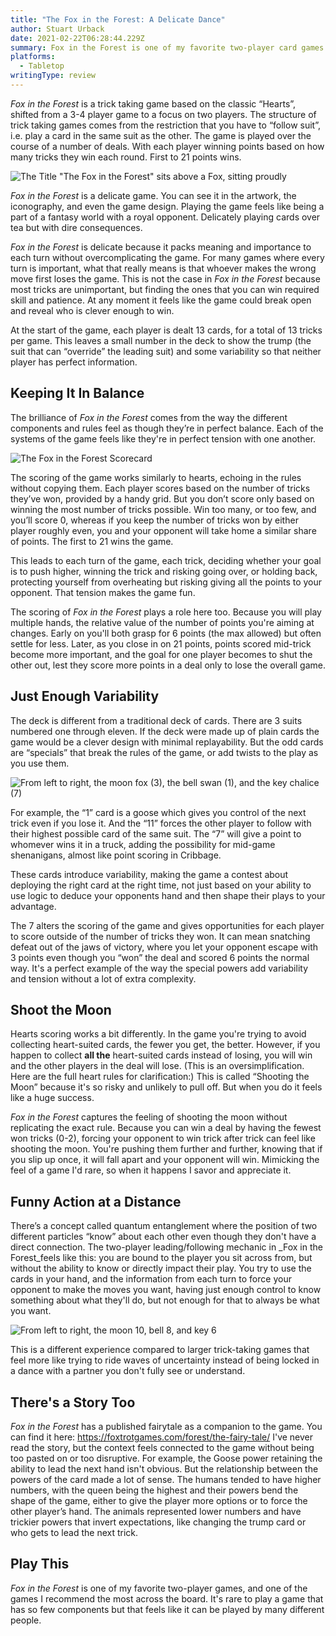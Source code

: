 ```yaml
---
title: "The Fox in the Forest: A Delicate Dance"
author: Stuart Urback
date: 2021-02-22T06:28:44.229Z
summary: Fox in the Forest is one of my favorite two-player card games.
platforms:
  - Tabletop
writingType: review
---
```

*Fox in the Forest* is a trick taking game based on the classic “Hearts”, shifted from a 3-4 player game to a focus on two players. The structure of trick taking games comes from the restriction that you have to “follow suit”, i.e. play a card in the same suit as the other. The game is played over the course of a number of deals. With each player winning points based on how many tricks they win each round. First to 21 points wins. 

![The Title "The Fox in the Forest" sits above a Fox, sitting proudly](/static/img/img_0475.jpeg "The Fox in the Forest Game Cover")

*Fox in the Forest* is a delicate game. You can see it in the artwork, the iconography, and even the game design. Playing the game feels like being a part of a fantasy world with a royal opponent. Delicately playing cards over tea but with dire consequences. 

*Fox in the Forest* is delicate because it packs meaning and importance to each turn without overcomplicating the game. For many games where every turn is important, what that really means is that whoever makes the wrong move first loses the game. This is not the case in *Fox in the Forest* because most tricks are unimportant, but finding the ones that you can win required skill and patience. At any moment it feels like the game could break open and reveal who is clever enough to win. 

At the start of the game, each player is dealt 13 cards, for a total of 13 tricks per game.  This leaves a small number in the deck to show the trump (the suit that can “override” the leading suit) and some variability so that neither player has perfect information. 

## Keeping It In Balance

The brilliance of *Fox in the Forest* comes from the way the different components and rules feel as though they’re in perfect balance. Each of the systems of the game feels like they're in perfect tension with one another.

![](/static/img/img_0472.jpeg "The Fox in the Forest Scorecard")

The scoring of the game works similarly to hearts, echoing in the rules without copying them.  Each player scores based on the number of tricks they’ve won, provided by a handy grid. But you don’t score only based on winning the most number of tricks possible. Win too many, or too few, and you’ll score 0, whereas if you keep the number of tricks won by either player roughly even, you and your opponent will take home a similar share of points. The first to 21 wins the game.

This leads to each turn of the game, each trick, deciding whether your goal is to push higher, winning the trick and risking going over, or holding back, protecting yourself from overheating but risking giving all the points to your opponent. That tension makes the game fun. 

The scoring of *Fox in the Forest* plays a role here too. Because you will play multiple hands, the relative value of the number of points you're aiming at changes. Early on you'll both grasp for 6 points (the max allowed) but often settle for less. Later, as you close in on 21 points, points scored mid-trick become more important, and the goal for one player becomes to shut the other out, lest they score more points in a deal only to lose the overall game. 

## Just Enough Variability

The deck is different from a traditional deck of cards. There are 3 suits numbered one through eleven. If the deck were made up of plain cards the game would be a clever design with minimal replayability. But the odd cards are “specials” that break the rules of the game, or add twists to the play as you use them. 

![From left to right, the moon fox (3), the bell swan (1), and the key chalice (7)](/static/img/img_0473.jpeg "The Special Cards")

For example, the “1” card is a goose which gives you control of the next trick even if you lose it. And the “11” forces the other player to follow with their highest possible card of the same suit. The “7” will give a point to whomever wins it in a truck, adding the possibility for mid-game shenanigans, almost like point scoring in Cribbage.

These cards introduce variability, making the game a contest about deploying the right card at the right time, not just based on your ability to use logic to deduce your opponents hand and then shape their plays to your advantage. 

The 7 alters the scoring of the game and gives opportunities for each player to score outside of the number of tricks they won. It can mean snatching defeat out of the jaws of victory, where you let your opponent escape with 3 points even though you “won” the deal and scored 6 points the normal way. It's a perfect example of the way the special powers add variability and tension without a lot of extra complexity. 

## Shoot the Moon

Hearts scoring works a bit differently. In the game you're trying to avoid collecting heart-suited cards, the fewer you get, the better. However, if you happen to collect **all the** heart-suited cards instead of losing, you will win and the other players in the deal will lose. (This is an oversimplification. Here are the full heart rules for clarification:) This is called “Shooting the Moon” because it's so risky and unlikely to pull off. But when you do it feels like a huge success. 

*Fox in the Forest* captures the feeling of shooting the moon without replicating the exact rule. Because you can win a deal by having the fewest won tricks (0-2), forcing your opponent to win trick after trick can feel like shooting the moon. You're pushing them further and further, knowing that if you slip up once, it will fall apart and your opponent will win. Mimicking the feel of a game I'd rare, so when it happens I savor and appreciate it.

## Funny Action at a Distance

There’s a concept called quantum entanglement where the position of two different particles “know” about each other even though they don't have a direct connection. The two-player leading/following mechanic in _Fox in the Forest_feels like this: you are bound to the player you sit across from, but without the ability to know or directly impact their play. You try to use the cards in your hand, and the information from each turn to force your opponent to make the moves you want, having just enough control to know something about what they'll do, but not enough for that to always be what you want. 

![From left to right, the moon 10, bell 8, and key 6](/static/img/img_0474.jpeg "The \"normal\" cards")

This is a different experience compared to larger trick-taking games that feel more like trying to ride waves of uncertainty instead of being locked in a dance with a partner you don't fully see or understand.

## There's a Story Too

*Fox in the Forest* has a published fairytale as a companion to the game. You can find it here: <https://foxtrotgames.com/forest/the-fairy-tale/> I've never read the story, but the context feels connected to the game without being too pasted on or too disruptive.  For example, the Goose power retaining the ability to lead the next hand isn't obvious. But the relationship between the powers of the card made a lot of sense. The humans tended to have higher numbers, with the queen being the highest and their powers bend the shape of the game, either to give the player more options or to force the other player’s hand.  The animals represented lower numbers and have trickier powers that invert expectations, like changing the trump card or who gets to lead the next trick.

## Play This

*Fox in the Forest* is one of my favorite two-player games, and one of the games I recommend the most across the board. It's rare to play a game that has so few components but that feels like it can be played by many different people.